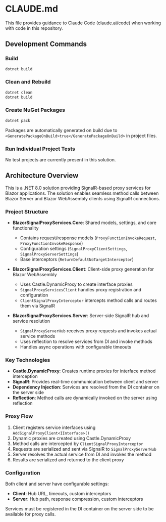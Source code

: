 # CLAUDE.md

This file provides guidance to Claude Code (claude.ai/code) when working with code in this repository.

## Development Commands

### Build
```bash
dotnet build
```

### Clean and Rebuild
```bash
dotnet clean
dotnet build
```

### Create NuGet Packages
```bash
dotnet pack
```
Packages are automatically generated on build due to `<GeneratePackageOnBuild>true</GeneratePackageOnBuild>` in project files.

### Run Individual Project Tests
No test projects are currently present in this solution.

## Architecture Overview

This is a .NET 8.0 solution providing SignalR-based proxy services for Blazor applications. The solution enables seamless method calls between Blazor Server and Blazor WebAssembly clients using SignalR connections.

### Project Structure

- **BlazorSignalProxyServices.Core**: Shared models, settings, and core functionality
  - Contains request/response models (`ProxyFunctionInvokeRequest`, `ProxyFunctionInvokeResponse`)
  - Configuration settings (`SignalProxyClientSettings`, `SignalProxyServerSettings`)
  - Base interceptors (`ReturnDefaultNoTargetInterceptor`)

- **BlazorSignalProxyServices.Client**: Client-side proxy generation for Blazor WebAssembly
  - Uses Castle.DynamicProxy to create interface proxies
  - `SignalProxyServicesClient` handles proxy registration and configuration
  - `ClientSignalProxyInterceptor` intercepts method calls and routes them via SignalR

- **BlazorSignalProxyServices.Server**: Server-side SignalR hub and service resolution
  - `SignalProxyServerHub` receives proxy requests and invokes actual service methods
  - Uses reflection to resolve services from DI and invoke methods
  - Handles async operations with configurable timeouts

### Key Technologies

- **Castle.DynamicProxy**: Creates runtime proxies for interface method interception
- **SignalR**: Provides real-time communication between client and server
- **Dependency Injection**: Services are resolved from the DI container on the server side
- **Reflection**: Method calls are dynamically invoked on the server using reflection

### Proxy Flow

1. Client registers service interfaces using `AddSignalProxyClient<IInterface>()`
2. Dynamic proxies are created using Castle.DynamicProxy
3. Method calls are intercepted by `ClientSignalProxyInterceptor`
4. Requests are serialized and sent via SignalR to `SignalProxyServerHub`
5. Server resolves the actual service from DI and invokes the method
6. Results are serialized and returned to the client proxy

### Configuration

Both client and server have configurable settings:
- **Client**: Hub URL, timeouts, custom interceptors
- **Server**: Hub path, response compression, custom interceptors

Services must be registered in the DI container on the server side to be available for proxy calls.